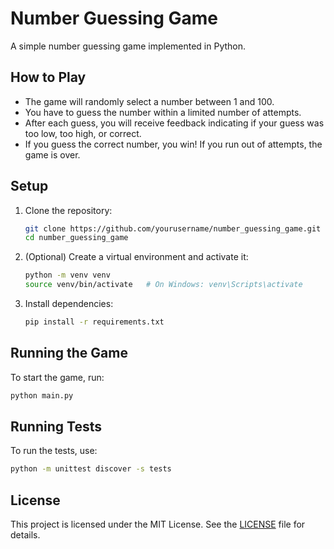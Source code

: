 # Number Guessing Game

A simple number guessing game implemented in Python.

## How to Play

- The game will randomly select a number between 1 and 100.
- You have to guess the number within a limited number of attempts.
- After each guess, you will receive feedback indicating if your guess was too low, too high, or correct.
- If you guess the correct number, you win! If you run out of attempts, the game is over.

## Setup

1. Clone the repository:

   ```sh
   git clone https://github.com/yourusername/number_guessing_game.git
   cd number_guessing_game
   ```

2. (Optional) Create a virtual environment and activate it:

   ```sh
   python -m venv venv
   source venv/bin/activate   # On Windows: venv\Scripts\activate
   ```

3. Install dependencies:

   ```sh
   pip install -r requirements.txt
   ```

## Running the Game

To start the game, run:

```sh
python main.py
```

## Running Tests

To run the tests, use:

```sh
python -m unittest discover -s tests
```

## License

This project is licensed under the MIT License. See the [LICENSE](LICENSE) file for details.
